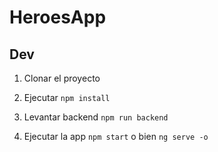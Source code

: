 # HeroesApp

## Dev

1. Clonar el proyecto

2. Ejecutar ```npm install```

3. Levantar backend ```npm run backend```

4. Ejecutar la app ```npm start``` o bien ```ng serve -o```
